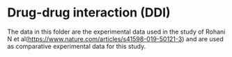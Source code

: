 # Drug-drug interaction (DDI)
The data in this folder are the experimental data used in the study of Rohani N et al(https://www.nature.com/articles/s41598-019-50121-3) and are used as comparative experimental data for this study.